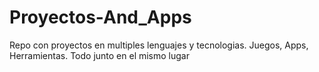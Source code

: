 # Proyectos-And_Apps
Repo con proyectos en multiples lenguajes y tecnologias. Juegos, Apps, Herramientas. Todo junto en el mismo lugar
